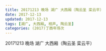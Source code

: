 ```yaml
---
title: 20171213 晚场 湖广 大西厢（陶云圣 栾云平）
date: 2017-12-13
updated: 2017-12-13
tags: [湖广, 大西厢, 相声, 陶云圣] 
categories: (2017)丁酉年场次 
---
```

20171213 晚场 湖广 大西厢（陶云圣 栾云平）

